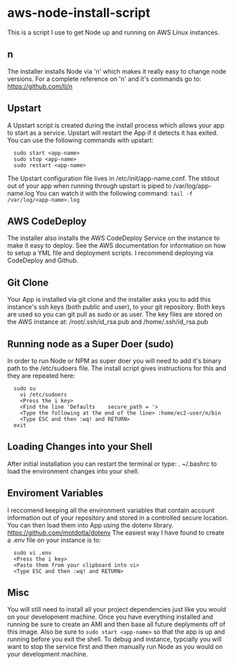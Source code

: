# aws-node-install-script
This is a script I use to get Node up and running on AWS Linux instances. 

## n
The installer installs Node via 'n' which makes it really easy to change node versions. For a complete reference on 'n' and it's commands go to: https://github.com/tj/n

## Upstart
A Upstart script is created during the install process which allows your app to start as a service. Upstart will restart the App if it detects it has exited. You can use the following commands with upstart: 
```
  sudo start <app-name>
  sudo stop <app-name>
  sudo restart <app-name>
```  
The Upstart configuration file lives in /etc/init/app-name.conf. The stdout out of your app when running through upstart is piped to /var/log/app-name.log You can watch it with the following command: ```tail -f /var/log/<app-name>.log```

## AWS CodeDeploy
The installer also installs the AWS CodeDeploy Service on the instance to make it easy to deploy. See the AWS documentation for information on how to setup a YML file and deployment scripts. I recommend deploying via CodeDeploy and Github.

## Git Clone
Your App is installed via git clone and the installer asks you to add this instance's ssh keys 
(both public and user), to your git repository. Both keys are used so you can git pull as sudo or as user. The key files are stored on the AWS instance at: /root/.ssh/id_rsa.pub and /home/.ssh/id_rsa.pub

## Running node as a Super Doer (sudo)
In order to run Node or NPM as super doer you will need to add it's binary path to the /etc/sudoers file. The install script gives instructions for this and they are repeated here:
```
  sudo su
    vi /etc/sudoers
    <Press the i key>
    <Find the line 'Defaults    secure_path = '>
    <Type the following at the end of the line> :home/ec2-user/n/bin
    <Type ESC and then :wq! and RETURN>
  exit
```
## Loading Changes into your Shell
After initial installation you can restart the terminal or type: 
  . ~/.bashrc
to load the environment changes into your shell.

## Enviroment Variables
I reccomend keeping all the environment variables that contain account information out of your repository and stored in a controlled secure location. You can then load them into App using the dotenv library. https://github.com/motdotla/dotenv The easiest way I have found to create a .env file on your instance is to:
```
  sudo vi .env
  <Press the i key>
  <Paste them from your clipboard into vi>
  <Type ESC and then :wq! and RETURN>
```

## Misc
You will still need to install all your project dependencies just like you would on your development machine. Once you have everything installed and running be sure to create an AMI and then base all future deplyments off of this image. Also be sure to ```sudo start <app-name>``` so that the app is up and running before you exit the shell. To debug and instance, typcially you will want to stop the service first and then manually run Node as you would on your development machine.